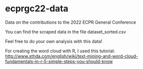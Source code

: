 # ecprgc22-data
Data on the contributions to the 2022 ECPR General Conference

You can find the scraped data in the file dataset_sorted.csv

Feel free to do your own analysis with this data!

For creating the word cloud with R, I used this tutorial: http://www.sthda.com/english/wiki/text-mining-and-word-cloud-fundamentals-in-r-5-simple-steps-you-should-know
